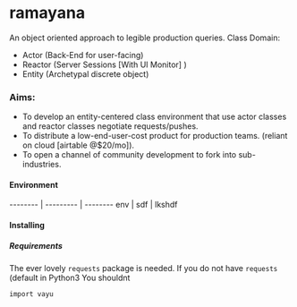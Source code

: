 # ramayana
An object oriented approach to legible production queries.
Class Domain:
  - Actor (Back-End for user-facing)
  - Reactor (Server Sessions [With UI Monitor] )
  - Entity (Archetypal discrete object)


### Aims: ###
- To develop an entity-centered class environment that use actor classes and reactor classes negotiate requests/pushes.
- To distribute a low-end-user-cost product for production teams. (reliant on cloud [airtable @$20/mo]).
- To open a channel of community development to fork into sub-industries.

#### Environment
-------- | --------- | --------
env | sdf | lkshdf

#### Installing
##### Requirements
The ever lovely `requests` package is needed.
If you do not have `requests` (default in Python3
You shouldnt 
```
import vayu
```
